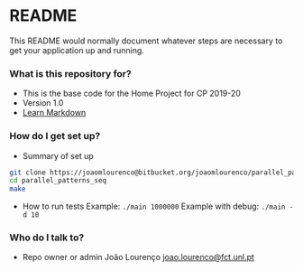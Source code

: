 # README #

This README would normally document whatever steps are necessary to get your application up and running.

### What is this repository for? ###

* This is the base code for the Home Project for CP 2019-20
* Version 1.0
* [Learn Markdown](https://bitbucket.org/tutorials/markdowndemo)

### How do I get set up? ###

* Summary of set up
```bash
git clone https://joaomlourenco@bitbucket.org/joaomlourenco/parallel_patterns_seq.git
cd parallel_patterns_seq
make
```
* How to run tests
Example: `./main 1000000`
Example with debug: `./main -d 10`

### Who do I talk to? ###

* Repo owner or admin
João Lourenço <joao.lourenco@fct.unl.pt>
